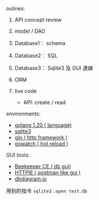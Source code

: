 oulines:
1. API concept review

2. model / DAO

3. Database1： schema

4. Database2： SQL

5. Database3： Sqlite3 及 GUI 連線

6. ORM

7. live code
    - API: create / read

environments:
- [golang 1.20 ( language)](https://go.dev/doc/install)
- [sqlite3](https://www.runoob.com/sqlite/sqlite-installation.html)
- [gin ( http framework )](https://github.com/gin-gonic/gin)
- [gowatch ( hot reload )](https://github.com/silenceper/gowatch)

GUI tools:
- [Beekeeper CE ( db gui)](https://www.beekeeperstudio.io/get-community)
- [HTTPIE ( postman like gui )](https://httpie.io/download)
- [dbdiagram.io](https://www.dbdiagram.io/)

用到的指令
`sqlite3`
`.open test.db`